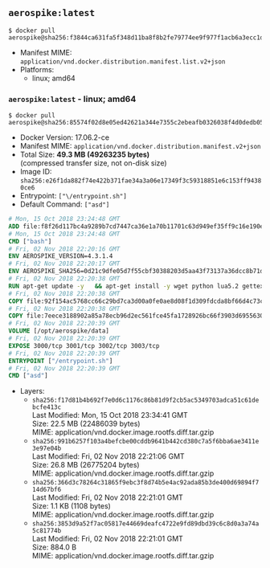 ## `aerospike:latest`

```console
$ docker pull aerospike@sha256:f3844ca631fa5f348d11ba8f8b2fe79774ee9f977f1acb6a3ecc1dbe1099e92f
```

-	Manifest MIME: `application/vnd.docker.distribution.manifest.list.v2+json`
-	Platforms:
	-	linux; amd64

### `aerospike:latest` - linux; amd64

```console
$ docker pull aerospike@sha256:85574f02d8e05ed42621a344e7355c2ebeafb0326038f4d0dedb056b99cbf43c
```

-	Docker Version: 17.06.2-ce
-	Manifest MIME: `application/vnd.docker.distribution.manifest.v2+json`
-	Total Size: **49.3 MB (49263235 bytes)**  
	(compressed transfer size, not on-disk size)
-	Image ID: `sha256:e26f1da882f74e422b371fae34a3a06e17349f3c59318851e6c153ff94380ce6`
-	Entrypoint: `["\/entrypoint.sh"]`
-	Default Command: `["asd"]`

```dockerfile
# Mon, 15 Oct 2018 23:24:48 GMT
ADD file:f8f26d117bc4a9289b7cd7447ca36e1a70b11701c63d949ef35ff9c16e190e50 in / 
# Mon, 15 Oct 2018 23:24:48 GMT
CMD ["bash"]
# Fri, 02 Nov 2018 22:20:16 GMT
ENV AEROSPIKE_VERSION=4.3.1.4
# Fri, 02 Nov 2018 22:20:17 GMT
ENV AEROSPIKE_SHA256=0d21c9dfe05d7f55cbf30388203d5aa43f73137a36dcc8b71df77f0e9699a539
# Fri, 02 Nov 2018 22:20:38 GMT
RUN apt-get update -y   && apt-get install -y wget python lua5.2 gettext-base   && wget "https://www.aerospike.com/artifacts/aerospike-server-community/${AEROSPIKE_VERSION}/aerospike-server-community-${AEROSPIKE_VERSION}-debian9.tgz" -O aerospike-server.tgz   && echo "$AEROSPIKE_SHA256 *aerospike-server.tgz" | sha256sum -c -   && mkdir aerospike   && tar xzf aerospike-server.tgz --strip-components=1 -C aerospike   && dpkg -i aerospike/aerospike-server-*.deb   && dpkg -i aerospike/aerospike-tools-*.deb   && mkdir -p /var/log/aerospike/   && mkdir -p /var/run/aerospike/   && rm -rf aerospike-server.tgz aerospike /var/lib/apt/lists/*   && rm -rf /opt/aerospike/lib/java   && dpkg -r wget ca-certificates openssl xz-utils  && dpkg --purge wget ca-certificates openssl xz-utils  && apt-get purge -y   && apt autoremove -y
# Fri, 02 Nov 2018 22:20:38 GMT
COPY file:92f154ac5768cc66c29bd7ca3d00a0fe0ae8d08f1d309fdcda8bf66d4c73cadd in /etc/aerospike/aerospike.template.conf 
# Fri, 02 Nov 2018 22:20:38 GMT
COPY file:7eece3188902a85a78ecb96d2ec561fce45fa1728926bc66f3903d6955630907 in /entrypoint.sh 
# Fri, 02 Nov 2018 22:20:39 GMT
VOLUME [/opt/aerospike/data]
# Fri, 02 Nov 2018 22:20:39 GMT
EXPOSE 3000/tcp 3001/tcp 3002/tcp 3003/tcp
# Fri, 02 Nov 2018 22:20:39 GMT
ENTRYPOINT ["/entrypoint.sh"]
# Fri, 02 Nov 2018 22:20:39 GMT
CMD ["asd"]
```

-	Layers:
	-	`sha256:f17d81b4b692f7e0d6c1176c86b81d9f2cb5ac5349703adca51c61debcfe413c`  
		Last Modified: Mon, 15 Oct 2018 23:34:41 GMT  
		Size: 22.5 MB (22486039 bytes)  
		MIME: application/vnd.docker.image.rootfs.diff.tar.gzip
	-	`sha256:991b6257f103a4befcbe00cddb9641b442cd380c7a5f6bba6ae3411e3e97e04b`  
		Last Modified: Fri, 02 Nov 2018 22:21:06 GMT  
		Size: 26.8 MB (26775204 bytes)  
		MIME: application/vnd.docker.image.rootfs.diff.tar.gzip
	-	`sha256:366d3c78264c31865f9ebc3f8d74b5e4ac92ada85b3de400d69894f714d67bf6`  
		Last Modified: Fri, 02 Nov 2018 22:21:01 GMT  
		Size: 1.1 KB (1108 bytes)  
		MIME: application/vnd.docker.image.rootfs.diff.tar.gzip
	-	`sha256:3853d9a52f7ac05817e44669deafc4722e9fd89dbd39c6c8d0a3a74a5c81774b`  
		Last Modified: Fri, 02 Nov 2018 22:21:01 GMT  
		Size: 884.0 B  
		MIME: application/vnd.docker.image.rootfs.diff.tar.gzip
